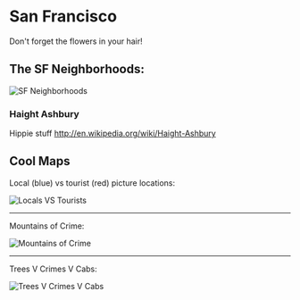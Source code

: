 # San Francisco

Don't forget the flowers in your hair!

## The SF Neighborhoods:
![SF Neighborhoods][sfneighborhoods]

### Haight Ashbury
Hippie stuff
http://en.wikipedia.org/wiki/Haight-Ashbury

## Cool Maps
Local (blue) vs tourist (red) picture locations: 

![Locals VS Tourists][localsvstourists]

---

Mountains of Crime:

![Mountains of Crime][mountainsofcrime]

---

Trees V Crimes V Cabs:

![Trees V Crimes V Cabs][treesvcrimesvcabs]

[sfneighborhoods]: http://0.tqn.com/d/sanfrancisco/1/0/S/G/-/-/sfneighborhoodsgrid500.jpg "Which is your favorite?"
[localsvstourists]: http://qph.is.quoracdn.net/main-qimg-401e5ed6b380c6819b70abeb460cd3ae "Local pictures (blue) vs Tourist pictures (red)."
[mountainsofcrime]: http://qph.is.quoracdn.net/main-qimg-266017c54b5a9988ffda591fdc3a9d2f "Higher means higher."
[treesvcrimesvcabs]: http://qph.is.quoracdn.net/main-qimg-9bf8fed067453887716237a2e1d65258 "See any patterns?"